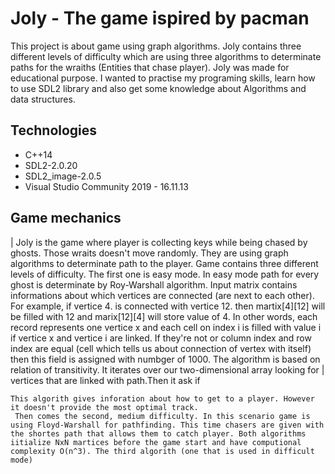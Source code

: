 # Joly - The game ispired by pacman
This project is about game using graph algorithms. Joly contains three different levels of difficulty which are using three algorithms to determinate paths for the wraiths (Entities that chase player). Joly was made for educational purpose. I wanted to practise my programing skills, learn how to use SDL2 library and also get some knowledge about Algorithms and data structures.

## Technologies
* C++14
* SDL2-2.0.20
* SDL2_image-2.0.5
* Visual Studio Community 2019 - 16.11.13

## Game mechanics
|      Joly is the game where player is collecting keys while being chased by ghosts. Those wraits doesn't move randomly. They are using graph algorithms to determinate path to the player. Game contains three different levels of difficulty.
     The first one is easy mode. In easy mode path for every ghost is determinate by Roy-Warshall algorithm. Input matrix contains informations about which vertices are connected (are next to each other). For example, if vertice 4. is connected with vertice 12. then martix[4][12] will be filled with 12 and marix[12][4] will store value of 4. In other words, each record represents one vertice x and each cell on index i is filled with value i if vertice x and vertice i are linked. If they're not or column index and row index are equal (cell which tells us about connection of vertex with itself) then this field is assigned with numbger of 1000.
     The algorithm is based on relation of transitivity. It iterates over our two-dimensional array looking for          | vertices that are linked with path.Then it ask if 
   
    This algorith gives inforation about how to get to a player. However it doesn't provide the most optimal track.
     Then comes the second, medium difficulty. In this scenario game is using Floyd-Warshall for pathfinding. This time chasers are given with the shortes path that allows them to catch player. Both algorithms iitialize NxN martices before the game start and have computional complexity O(n^3). The third algorith (one that is used in difficult mode) 
